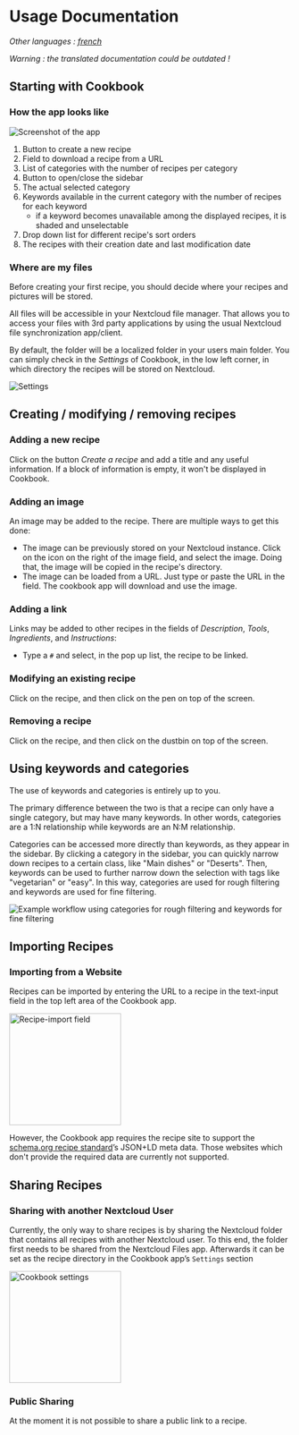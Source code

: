 # Usage Documentation
*Other languages : [french](index-fr.md)*

*Warning : the translated documentation could be outdated !* 

## Starting with Cookbook

### How the app looks like

![Screenshot of the app](assets/screen_structure.png)

1. Button to create a new recipe
1. Field to download a recipe from a URL
1. List of categories with the number of recipes per category
1. Button to open/close the sidebar
1. The actual selected category
1. Keywords available in the current category with the number of recipes for each keyword
    - if a keyword becomes unavailable among the displayed recipes, it is shaded and unselectable
1. Drop down list for different recipe's sort orders
1. The recipes with their creation date and last modification date


### Where are my files

Before creating your first recipe, you should decide where your recipes and pictures will be stored.

All files will be accessible in your Nextcloud file manager.
That allows you to access your files with 3rd party applications by using the usual Nextcloud file synchronization app/client.

By default, the folder will be a localized folder in your users main folder.
You can simply check in the *Settings* of Cookbook, in the low left corner, in which directory the recipes will be stored on Nextcloud.

![Settings](assets/settings.png)

## Creating / modifying / removing recipes

### Adding a new recipe

Click on the button *Create a recipe* and add a title and any useful information.
If a block of information is empty, it won't be displayed in Cookbook.

### Adding an image

An image may be added to the recipe. There are multiple ways to get this done:

- The image can be previously stored on your Nextcloud instance. Click on the icon on the right of the image field, and select the image. Doing that, the image will be copied in the recipe's directory.
- The image can be loaded from a URL. Just type or paste the URL in the field. The cookbook app will download and use the image.

### Adding a link

Links may be added to other recipes in the fields of *Description*, *Tools*, *Ingredients*, and *Instructions*:

- Type a `#` and select, in the pop up list, the recipe to be linked.

### Modifying an existing recipe

Click on the recipe, and then click on the pen on top of the screen.

### Removing a recipe

Click on the recipe, and then click on the dustbin on top of the screen.


## Using keywords and categories

The use of keywords and categories is entirely up to you.

The primary difference between the two is that a recipe can only have a single category,
but may have many keywords.
In other words,
categories are a 1:N relationship while keywords are an N:M relationship.

Categories can be accessed more directly than keywords, as they appear in the sidebar.
By clicking a category in the sidebar, you can quickly narrow down recipes to a certain class, like "Main dishes" or "Deserts".
Then, keywords can be used to further narrow down the selection with tags like "vegetarian" or "easy".
In this way, categories are used for rough filtering and keywords are used for fine filtering.

![Example workflow using categories for rough filtering and keywords for fine filtering](assets/keywords-and-categories.png)

## Importing Recipes

### Importing from a Website

Recipes can be imported by entering the URL to a recipe in the text-input field in the top left area of the Cookbook app.

<img src="assets/create_import.png" alt="Recipe-import field" width="200px" />

However, the Cookbook app requires the recipe site to support the [schema.org recipe standard](https://www.schema.org/Recipe)’s JSON+LD meta data. Those websites which don't provide the required data are currently not supported.

## Sharing Recipes

### Sharing with another Nextcloud User

Currently, the only way to share recipes is by sharing the Nextcloud folder that contains all recipes with another Nextcloud user. To this end, the folder first needs to be shared from the Nextcloud Files app. Afterwards it can be set as the recipe directory in the Cookbook app’s `Settings` section

<img src="assets/settings.png" alt="Cookbook settings" width="200px" />

### Public Sharing

At the moment it is not possible to share a public link to a recipe.

